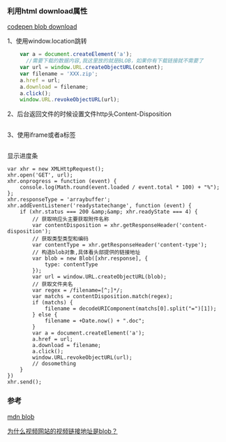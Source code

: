 ### 利用html download属性

[codepen blob download](<https://codepen.io/nico1988/pen/BayWdzo>)



1、使用window.location跳转

```javascript
    var a = document.createElement('a');
      //需要下载的数据内容,我这里放的就是BLOB，如果你有下载链接就不需要了
    var url = window.URL.createObjectURL(content);
    var filename = 'XXX.zip';
    a.href = url;
    a.download = filename;
    a.click();
    window.URL.revokeObjectURL(url);

```
2、后台返回文件的时候设置文件http头Content-Disposition

```nodejs

```

3、使用iframe或者a标签



```javascript

```

显示进度条

```
var xhr = new XMLHttpRequest();
xhr.open('GET', url);
xhr.onprogress = function (event) {
    console.log(Math.round(event.loaded / event.total * 100) + "%");
};
xhr.responseType = 'arraybuffer';
xhr.addEventListener('readystatechange', function (event) {
    if (xhr.status === 200 &amp;&amp; xhr.readyState === 4) {
        // 获取响应头主要获取附件名称
        var contentDisposition = xhr.getResponseHeader('content-disposition');
        // 获取类型类型和编码  
        var contentType = xhr.getResponseHeader('content-type');
        // 构造blob对象,具体看头部提供的链接地址
        var blob = new Blob([xhr.response], {
            type: contentType
        });
        var url = window.URL.createObjectURL(blob);
        // 获取文件夹名
        var regex = /filename=[^;]*/;
        var matchs = contentDisposition.match(regex);
        if (matchs) {
            filename = decodeURIComponent(matchs[0].split("=")[1]);
        } else {
            filename = +Date.now() + ".doc";
        }
        var a = document.createElement('a');
        a.href = url;
        a.download = filename;
        a.click();
        window.URL.revokeObjectURL(url);
        // dosomething
    }
})
xhr.send();

```



### 参考

[mdn blob](<https://developer.mozilla.org/en-US/docs/Web/API/Blob>)

[为什么视频网站的视频链接地址是blob？](<https://juejin.im/post/5d1ea7a8e51d454fd8057bea>)
